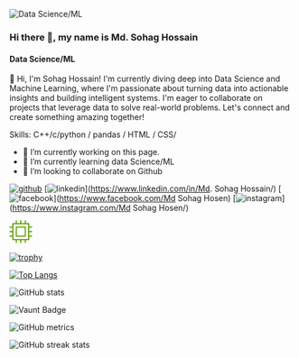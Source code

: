 ![Data Science/ML](https://media.licdn.com/dms/image/v2/D5616AQGHS9_XpK2nmQ/profile-displaybackgroundimage-shrink_350_1400/profile-displaybackgroundimage-shrink_350_1400/0/1724173655151?e=1729728000&v=beta&t=Z7SvMOoHh7oa1MGjzfg2UxtHoUge9AuKedrBv5--QgI)
### Hi there 👋, my name is Md. Sohag Hossain
#### Data Science/ML


👋 Hi, I'm Sohag Hossain! I'm currently diving deep into Data Science and Machine Learning, where I'm passionate about turning data into actionable insights and building intelligent systems. I'm eager to collaborate on projects that leverage data to solve real-world problems. Let's connect and create something amazing together!



Skills: C++/c/python / pandas / HTML / CSS/

- 🔭 I’m currently working on this page. 
- 🌱 I’m currently learning data Science/ML 
- 👯 I’m looking to collaborate on Github 


[<img src='https://cdn.jsdelivr.net/npm/simple-icons@3.0.1/icons/github.svg' alt='github' height='40'>](https://github.com/Sohag016)  [<img src='https://cdn.jsdelivr.net/npm/simple-icons@3.0.1/icons/linkedin.svg' alt='linkedin' height='40'>](https://www.linkedin.com/in/Md. Sohag Hossain/)  [<img src='https://cdn.jsdelivr.net/npm/simple-icons@3.0.1/icons/facebook.svg' alt='facebook' height='40'>](https://www.facebook.com/Md Sohag  Hosen)  [<img src='https://cdn.jsdelivr.net/npm/simple-icons@3.0.1/icons/instagram.svg' alt='instagram' height='40'>](https://www.instagram.com/Md Sohag  Hosen/)  

<a href='https://docs.github.com/en/developers'><img src='https://raw.githubusercontent.com/acervenky/animated-github-badges/master/assets/devbadge.gif' width='40' height='40'></a> 

[![trophy](https://github-profile-trophy.vercel.app/?username=Sohag016)](https://github.com/ryo-ma/github-profile-trophy)

[![Top Langs](https://github-readme-stats.vercel.app/api/top-langs/?username=Sohag016)](https://github.com/anuraghazra/github-readme-stats)

![GitHub stats](https://github-readme-stats.vercel.app/api?username=Sohag016&show_icons=true&count_private=true)  

![Vaunt Badge](https://api.vaunt.dev/v1/github/entities/Sohag016/contributions?format=svg&private=true)  

![GitHub metrics](https://metrics.lecoq.io/Sohag016)  

![GitHub streak stats](https://streak-stats.demolab.com/?user=Sohag016)  

